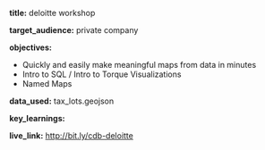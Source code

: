**title:** deloitte workshop

**target_audience:** private company

**objectives:**

* Quickly and easily make meaningful maps from data in minutes
* Intro to SQL / Intro to Torque Visualizations
* Named Maps

**data_used:** tax_lots.geojson

**key_learnings:**

**live_link:** http://bit.ly/cdb-deloitte
